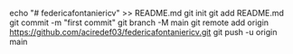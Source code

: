 echo "# federicafontaniericv" >> README.md
git init
git add README.md
git commit -m "first commit"
git branch -M main
git remote add origin https://github.com/aciredef03/federicafontaniericv.git
git push -u origin main
